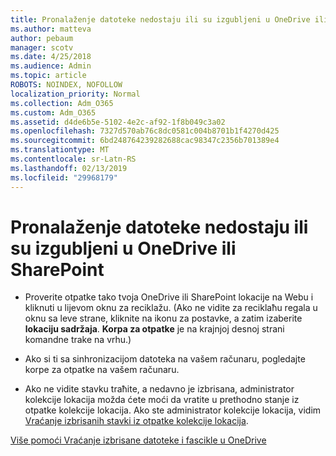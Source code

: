 ```yaml
---
title: Pronalaženje datoteke nedostaju ili su izgubljeni u OneDrive ili SharePoint
ms.author: matteva
author: pebaum
manager: scotv
ms.date: 4/25/2018
ms.audience: Admin
ms.topic: article
ROBOTS: NOINDEX, NOFOLLOW
localization_priority: Normal
ms.collection: Adm_O365
ms.custom: Adm_O365
ms.assetid: d4de6b5e-5102-4e2c-af92-1f8b049c3a02
ms.openlocfilehash: 7327d570ab76c8dc0581c004b8701b1f4270d425
ms.sourcegitcommit: 6bd248764239282688cac98347c2356b701389e4
ms.translationtype: MT
ms.contentlocale: sr-Latn-RS
ms.lasthandoff: 02/13/2019
ms.locfileid: "29968179"
---
```

# <a name="find-lost-or-missing-files-in-onedrive-or-sharepoint"></a>Pronalaženje datoteke nedostaju ili su izgubljeni u OneDrive ili SharePoint

- Proverite otpatke tako tvoja OneDrive ili SharePoint lokacije na Webu i kliknuti u lijevom oknu za reciklažu. (Ako ne vidite za reciklaћu regala u oknu sa leve strane, kliknite na ikonu za postavke, a zatim izaberite **lokaciju sadržaja**. **Korpa za otpatke** je na krajnjoj desnoj strani komandne trake na vrhu.) 
    
- Ako si ti sa sinhronizacijom datoteka na vašem računaru, pogledajte korpe za otpatke na vašem računaru. 
    
- Ako ne vidite stavku traћite, a nedavno je izbrisana, administrator kolekcije lokacija možda ćete moći da vratite u prethodno stanje iz otpatke kolekcije lokacija. Ako ste administrator kolekcije lokacija, vidim [Vraćanje izbrisanih stavki iz otpatke kolekcije lokacija](https://go.microsoft.com/fwlink/?linkid=866439).
    
[Više pomoći Vraćanje izbrisane datoteke i fascikle u OneDrive](https://go.microsoft.com/fwlink/?linkid=872872)
  

